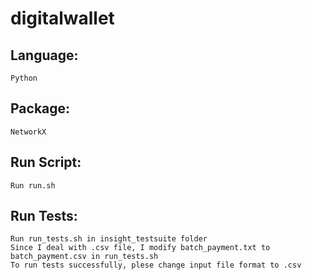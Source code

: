 # digitalwallet

## Language:
    Python

## Package:
    NetworkX

## Run Script:
    Run run.sh

## Run Tests:
    Run run_tests.sh in insight_testsuite folder
    Since I deal with .csv file, I modify batch_payment.txt to batch_payment.csv in run_tests.sh
    To run tests successfully, plese change input file format to .csv

